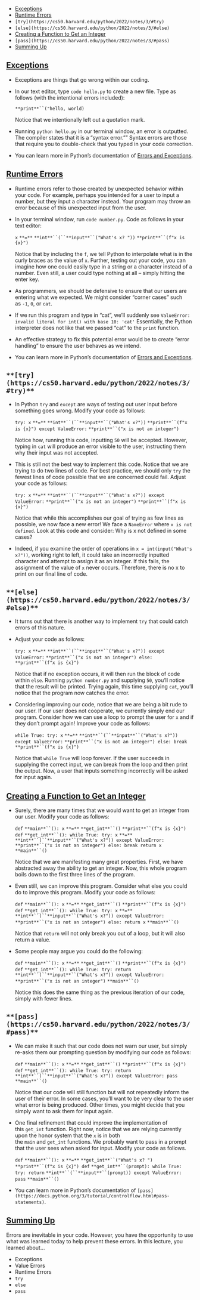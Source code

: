 - [Exceptions](https://cs50.harvard.edu/python/2022/notes/3/#exceptions)
- [Runtime Errors](https://cs50.harvard.edu/python/2022/notes/3/#runtime-errors)
- `[try](https://cs50.harvard.edu/python/2022/notes/3/#try)`
- `[else](https://cs50.harvard.edu/python/2022/notes/3/#else)`
- [Creating a Function to Get an Integer](https://cs50.harvard.edu/python/2022/notes/3/#creating-a-function-to-get-an-integer)
- `[pass](https://cs50.harvard.edu/python/2022/notes/3/#pass)`
- [Summing Up](https://cs50.harvard.edu/python/2022/notes/3/#summing-up)
## **[Exceptions](https://cs50.harvard.edu/python/2022/notes/3/#exceptions)**
- Exceptions are things that go wrong within our coding.
- In our text editor, type `code hello.py` to create a new file. Type as follows (with the intentional errors included):
    
    `**print**``("hello, world)`
    
    Notice that we intentionally left out a quotation mark.
    
- Running `python hello.py` in our terminal window, an error is outputted. The compiler states that it is a “syntax error.”” Syntax errors are those that require you to double-check that you typed in your code correction.
    
- You can learn more in Python’s documentation of [Errors and Exceptions](https://docs.python.org/3/tutorial/errors.html).
## **[Runtime Errors](https://cs50.harvard.edu/python/2022/notes/3/#runtime-errors)**
- Runtime errors refer to those created by unexpected behavior within your code. For example, perhaps you intended for a user to input a number, but they input a character instead. Your program may throw an error because of this unexpected input from the user.
- In your terminal window, run `code number.py`. Code as follows in your text editor:
    
    `x` `**=**` `**int**``(``**input**``("What's x? "))` `**print**``(f"x is {x}")`
    
    Notice that by including the `f`, we tell Python to interpolate what is in the curly braces as the value of `x`. Further, testing out your code, you can imagine how one could easily type in a string or a character instead of a number. Even still, a user could type nothing at all – simply hitting the enter key.
    
- As programmers, we should be defensive to ensure that our users are entering what we expected. We might consider “corner cases” such as `-1`, `0`, or `cat`.
    
- If we run this program and type in “cat”, we’ll suddenly see `ValueError: invalid literal for int() with base 10: 'cat'` Essentially, the Python interpreter does not like that we passed “cat” to the `print` function.
    
- An effective strategy to fix this potential error would be to create “error handling” to ensure the user behaves as we intend.
    
- You can learn more in Python’s documentation of [Errors and Exceptions](https://docs.python.org/3/tutorial/errors.html).
## `**[try](https://cs50.harvard.edu/python/2022/notes/3/#try)**`
- In Python `try` and `except` are ways of testing out user input before something goes wrong. Modify your code as follows:
    
    `try: x` `**=**` `**int**``(``**input**``("What's x?"))` `**print**``(f"x is {x}") except ValueError:` `**print**``("x is not an integer")`
    
    Notice how, running this code, inputting `50` will be accepted. However, typing in `cat` will produce an error visible to the user, instructing them why their input was not accepted.
    
- This is still not the best way to implement this code. Notice that we are trying to do two lines of code. For best practice, we should only `try` the fewest lines of code possible that we are concerned could fail. Adjust your code as follows:
    
    `try: x` `**=**` `**int**``(``**input**``("What's x?")) except ValueError:` `**print**``("x is not an integer")` `**print**``(f"x is {x}")`
    
    Notice that while this accomplishes our goal of trying as few lines as possible, we now face a new error! We face a `NameError` where `x is not defined`. Look at this code and consider: Why is x not defined in some cases?
    
- Indeed, if you examine the order of operations in `x = int(input("What's x?"))`, working right to left, it could take an incorrectly inputted character and attempt to assign it as an integer. If this fails, the assignment of the value of `x` never occurs. Therefore, there is no x to print on our final line of code.
    
## `**[else](https://cs50.harvard.edu/python/2022/notes/3/#else)**`
- It turns out that there is another way to implement `try` that could catch errors of this nature.
    
- Adjust your code as follows:
    
    `try: x` `**=**` `**int**``(``**input**``("What's x?")) except ValueError:` `**print**``("x is not an integer") else:` `**print**``(f"x is {x}")`
    
    Notice that if no exception occurs, it will then run the block of code within `else`. Running `python number.py` and supplying `50`, you’ll notice that the result will be printed. Trying again, this time supplying `cat`, you’ll notice that the program now catches the error.
    
- Considering improving our code, notice that we are being a bit rude to our user. If our user does not cooperate, we currently simply end our program. Consider how we can use a loop to prompt the user for `x` and if they don’t prompt again! Improve your code as follows:
    
    `while True: try: x` `**=**` `**int**``(``**input**``("What's x?")) except ValueError:` `**print**``("x is not an integer") else: break` `**print**``(f"x is {x}")`
    
    Notice that `while True` will loop forever. If the user succeeds in supplying the correct input, we can break from the loop and then print the output. Now, a user that inputs something incorrectly will be asked for input again.
    
## **[Creating a Function to Get an Integer](https://cs50.harvard.edu/python/2022/notes/3/#creating-a-function-to-get-an-integer)**
- Surely, there are many times that we would want to get an integer from our user. Modify your code as follows:
    
    `def` `**main**``(): x` `**=**` `**get_int**``()` `**print**``(f"x is {x}") def` `**get_int**``(): while True: try: x` `**=**` `**int**``(``**input**``("What's x?")) except ValueError:` `**print**``("x is not an integer") else: break return x` `**main**``()`
    
    Notice that we are manifesting many great properties. First, we have abstracted away the ability to get an integer. Now, this whole program boils down to the first three lines of the program.
    
- Even still, we can improve this program. Consider what else you could do to improve this program. Modify your code as follows:
    
    `def` `**main**``(): x` `**=**` `**get_int**``()` `**print**``(f"x is {x}") def` `**get_int**``(): while True: try: x` `**=**` `**int**``(``**input**``("What's x?")) except ValueError:` `**print**``("x is not an integer") else: return x` `**main**``()`
    
    Notice that `return` will not only break you out of a loop, but it will also return a value.
    
- Some people may argue you could do the following:
    
    `def` `**main**``(): x` `**=**` `**get_int**``()` `**print**``(f"x is {x}") def` `**get_int**``(): while True: try: return` `**int**``(``**input**``("What's x?")) except ValueError:` `**print**``("x is not an integer")` `**main**``()`
    
    Notice this does the same thing as the previous iteration of our code, simply with fewer lines.
    
## `**[pass](https://cs50.harvard.edu/python/2022/notes/3/#pass)**`
- We can make it such that our code does not warn our user, but simply re-asks them our prompting question by modifying our code as follows:
    
    `def` `**main**``(): x` `**=**` `**get_int**``()` `**print**``(f"x is {x}") def` `**get_int**``(): while True: try: return` `**int**``(``**input**``("What's x?")) except ValueError: pass` `**main**``()`
    
    Notice that our code will still function but will not repeatedly inform the user of their error. In some cases, you’ll want to be very clear to the user what error is being produced. Other times, you might decide that you simply want to ask them for input again.
    
- One final refinement that could improve the implementation of this `get_int` function. Right now, notice that we are relying currently upon the honor system that the `x` is in both the `main` and `get_int` functions. We probably want to pass in a prompt that the user sees when asked for input. Modify your code as follows.
    
    `def` `**main**``(): x` `**=**` `**get_int**``("What's x? ")` `**print**``(f"x is {x}") def` `**get_int**``(prompt): while True: try: return` `**int**``(``**input**``(prompt)) except ValueError: pass` `**main**``()`
    
- You can learn more in Python’s documentation of `[pass](https://docs.python.org/3/tutorial/controlflow.html#pass-statements)`.
    
## **[Summing Up](https://cs50.harvard.edu/python/2022/notes/3/#summing-up)**
Errors are inevitable in your code. However, you have the opportunity to use what was learned today to help prevent these errors. In this lecture, you learned about…
- Exceptions
- Value Errors
- Runtime Errors
- `try`
- `else`
- `pass`